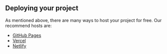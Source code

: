 
## Deploying your project

As mentioned above, there are many ways to host your project for free. Our recommend hosts are:

- [GitHub Pages](https://pages.github.com/StatsPreview)
- [Vercel](https://vercel.com/)
- [Netlify](https://deluxe-salamander-109cc9.netlify.app/)

